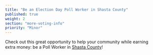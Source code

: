 ```yaml
---
title: "Be an Election Day Poll Worker in Shasta County"
published: true
weight: 2
section: "more-voting-info"
priority: "Minor"
---
```


Check out this great opportunity to help your community while earning extra money: be a Poll Worker in [Shasta County](http://www.elections.co.shasta.ca.us/volunteer/poll-worker-resources/poll-worker-training/)!  
